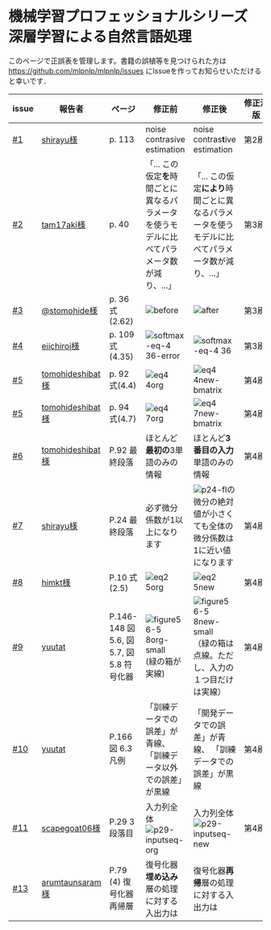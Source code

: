 # 機械学習プロフェッショナルシリーズ 深層学習による自然言語処理
このページで正誤表を管理します。書籍の誤植等を見つけられた方は https://github.com/mlpnlp/mlpnlp/issues にIssueを作ってお知らせいただけると幸いです．

| issue | 報告者 | ページ | 修正前 | 修正後 | 修正済版　　|
| --- | ---- | ----  | ----| ----- | ------- |
| [#1](https://github.com/mlpnlp/mlpnlp/issues/1) | [shirayu様](https://github.com/shirayu) | p. 113 | noise contrasive estimation | noise contras**t**ive estimation | 第2刷 |
| [#2](https://github.com/mlpnlp/mlpnlp/issues/2) | [tam17aki様](https://github.com/tam17aki) | p. 40 | 「... この仮定**を**時間ごとに異なるパラメータを使うモデルに比べてパラメータ数が減り、...」 | 「... この仮定**により**時間ごとに異なるパラメータを使うモデルに比べてパラメータ数が減り、...」 | 第3刷  |
| [#3](https://github.com/mlpnlp/mlpnlp/issues/3) | [@stomohide様](https://twitter.com/stomohide/status/871979229310615552) | p. 36 式(2.62)| ![before](https://user-images.githubusercontent.com/1034551/26880097-4d804562-4bce-11e7-9702-6c1a5b48af6c.png)| ![after](https://user-images.githubusercontent.com/1034551/26879122-e2205080-4bca-11e7-8f99-b12af5b198be.png)| 第3刷 |
| [#4](https://github.com/mlpnlp/mlpnlp/issues/4) | [eiichiroi様](https://github.com/eiichiroi) | p. 109 式(4.35) |  ![softmax-eq-4 36-error](https://user-images.githubusercontent.com/1034551/26880211-a560831e-4bce-11e7-8df5-2de7ce99cc5c.png) | ![softmax-eq-4 36](https://user-images.githubusercontent.com/1034551/26879398-e4c9ed18-4bcb-11e7-8056-e7515e70d779.png)| 第3刷 |
| [#5](https://github.com/mlpnlp/mlpnlp/issues/5) | [tomohideshibat様](https://github.com/tomohideshibata) | p. 92 式(4.4) | ![eq4 4org](https://user-images.githubusercontent.com/1034551/27506122-f070e5ee-58ec-11e7-94fd-bd74d222b4e5.gif) | ![eq4 4new-bmatrix](https://user-images.githubusercontent.com/1034551/27506033-d27c0660-58ea-11e7-9c69-abd7e886717b.gif)  | 第4刷 |
| [#5](https://github.com/mlpnlp/mlpnlp/issues/5) | [tomohideshibat様](https://github.com/tomohideshibata) | p. 94 式(4.7) |  ![eq4 7org](https://user-images.githubusercontent.com/1034551/27506127-fcf22724-58ec-11e7-9846-1c09a394b9f6.gif) | ![eq4 7new-bmatrix](https://user-images.githubusercontent.com/1034551/27506036-dfa2d06c-58ea-11e7-90ce-4ce1b8b10cb9.gif) | 第4刷 |
| [#6](https://github.com/mlpnlp/mlpnlp/issues/6) | [tomohideshibat様](https://github.com/tomohideshibata) | P.92 最終段落 | ほとんど**最初の**3単語のみの情報 | ほとんど**3番目の入力**単語のみの情報 | 第4刷 |
| [#7](https://github.com/mlpnlp/mlpnlp/issues/7) | [shirayu様](https://github.com/shirayu) | P.24 最終段落 | 必ず微分係数が1以上になります | ![p24-fl](https://user-images.githubusercontent.com/1034551/27505982-5df26b64-58e9-11e7-9802-a9c5ea5e1028.gif)の微分の絶対値が小さくても全体の微分係数は1に近い値になります | 第4刷 |
| [#8](https://github.com/mlpnlp/mlpnlp/issues/8) | [himkt様](https://github.com/himkt) | P.10 式(2.5) | ![eq2 5org](https://user-images.githubusercontent.com/1034551/28116924-302dbccc-6746-11e7-83e8-59bd2fca1456.gif) | ![eq2 5new](https://user-images.githubusercontent.com/1034551/28116933-3484360c-6746-11e7-8911-4fd873f9c434.gif) | 第4刷 |
| [#9](https://github.com/mlpnlp/mlpnlp/issues/9) | [yuutat](https://github.com/yuutat) | P.146-148 図5.6, 図5.7, 図5.8 符号化器  | ![figure5 6-5 8org-small](https://user-images.githubusercontent.com/1034551/28145538-02895700-67ae-11e7-98bc-7cf3d99436e1.png) (緑の箱が実線)| ![figure5 6-5 8new-small](https://user-images.githubusercontent.com/1034551/28145539-0290396c-67ae-11e7-986f-32f40c478915.png)　（緑の箱は点線。ただし、入力の１つ目だけは実線） | 第4刷 |
| [#10](https://github.com/mlpnlp/mlpnlp/issues/10) | [yuutat](https://github.com/yuutat) | P.166 図 6.3 凡例| 「訓練データでの誤差」が青線、 「訓練データ以外での誤差」が黒線| 「開発データでの誤差」が青線、 「訓練データでの誤差」が黒線 | 第4刷 |
| [#11](https://github.com/mlpnlp/mlpnlp/issues/11) | [scapegoat06様](https://github.com/scapegoat06) | P.29 3段落目| 入力列全体 ![p29-inputseq-org](https://user-images.githubusercontent.com/1034551/28168766-1a22c3d4-681b-11e7-86c0-493fd41c9713.gif)| 入力列全体 ![p29-inputseq-new](https://user-images.githubusercontent.com/1034551/28168770-1ebaa290-681b-11e7-912f-849936df910c.gif) | 第4刷 |
| [#13](https://github.com/mlpnlp/mlpnlp/issues/13) | [arumtaunsaram様](https://github.com/arumtaunsaram) | P.79 (4) 復号化器再帰層| 復号化器**埋め込み**層の処理に対する入出力は　| 復号化器**再帰**層の処理に対する入出力は |  |
